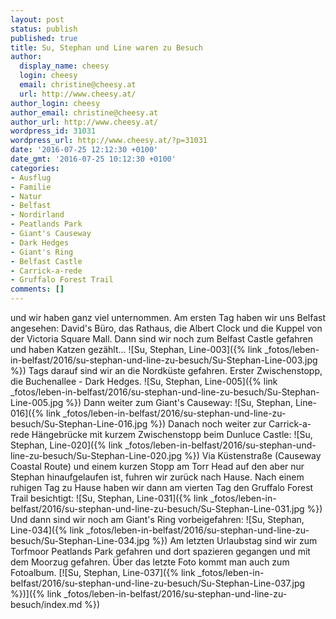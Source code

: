 ```yaml
---
layout: post
status: publish
published: true
title: Su, Stephan und Line waren zu Besuch
author:
  display_name: cheesy
  login: cheesy
  email: christine@cheesy.at
  url: http://www.cheesy.at/
author_login: cheesy
author_email: christine@cheesy.at
author_url: http://www.cheesy.at/
wordpress_id: 31031
wordpress_url: http://www.cheesy.at/?p=31031
date: '2016-07-25 12:12:30 +0100'
date_gmt: '2016-07-25 10:12:30 +0100'
categories:
- Ausflug
- Familie
- Natur
- Belfast
- Nordirland
- Peatlands Park
- Giant's Causeway
- Dark Hedges
- Giant's Ring
- Belfast Castle
- Carrick-a-rede
- Gruffalo Forest Trail
comments: []
---
```

und wir haben ganz viel unternommen.
Am ersten Tag haben wir uns Belfast angesehen: David's Büro, das Rathaus, die Albert Clock und die Kuppel von der Victoria Square Mall. Dann sind wir noch zum Belfast Castle gefahren und haben Katzen gezählt...
![Su, Stephan, Line-003]({% link _fotos/leben-in-belfast/2016/su-stephan-und-line-zu-besuch/Su-Stephan-Line-003.jpg %})
Tags darauf sind wir an die Nordküste gefahren. Erster Zwischenstopp, die Buchenallee - Dark Hedges.
![Su, Stephan, Line-005]({% link _fotos/leben-in-belfast/2016/su-stephan-und-line-zu-besuch/Su-Stephan-Line-005.jpg %})
Dann weiter zum Giant's Causeway:
![Su, Stephan, Line-016]({% link _fotos/leben-in-belfast/2016/su-stephan-und-line-zu-besuch/Su-Stephan-Line-016.jpg %})
Danach noch weiter zur Carrick-a-rede Hängebrücke mit kurzem Zwischenstopp beim Dunluce Castle:
![Su, Stephan, Line-020]({% link _fotos/leben-in-belfast/2016/su-stephan-und-line-zu-besuch/Su-Stephan-Line-020.jpg %})
Via Küstenstraße (Causeway Coastal Route) und einem kurzen Stopp am Torr Head auf den aber nur Stephan hinaufgelaufen ist, fuhren wir zurück nach Hause.
Nach einem ruhigen Tag zu Hause haben wir dann am vierten Tag den Gruffalo Forest Trail besichtigt:
![Su, Stephan, Line-031]({% link _fotos/leben-in-belfast/2016/su-stephan-und-line-zu-besuch/Su-Stephan-Line-031.jpg %})
Und dann sind wir noch am Giant's Ring vorbeigefahren:
![Su, Stephan, Line-034]({% link _fotos/leben-in-belfast/2016/su-stephan-und-line-zu-besuch/Su-Stephan-Line-034.jpg %})
Am letzten Urlaubstag sind wir zum Torfmoor Peatlands Park gefahren und dort spazieren gegangen und mit dem Moorzug gefahren.
Über das letzte Foto kommt man auch zum Fotoalbum.
[![Su, Stephan, Line-037]({% link _fotos/leben-in-belfast/2016/su-stephan-und-line-zu-besuch/Su-Stephan-Line-037.jpg %})]({% link _fotos/leben-in-belfast/2016/su-stephan-und-line-zu-besuch/index.md %})
